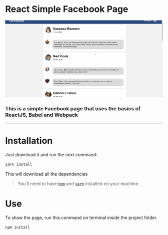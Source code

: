 # React Simple Facebook Page

![](./src/assets/FacebookPage.gif)

### This is a simple Facebook page that uses the basics of ReactJS, Babel and Webpack

---

# Installation

Just download it and run the next command:

```bash
yarn install
```

This will download all the dependencies

>You'll need to have [`npm`](https://www.npmjs.com/) and [`yarn`](https://yarnpkg.com/) installed on your machine. 

# Use

To show the page, run this command on terminal inside the project folder.

```bash
npm install
```
